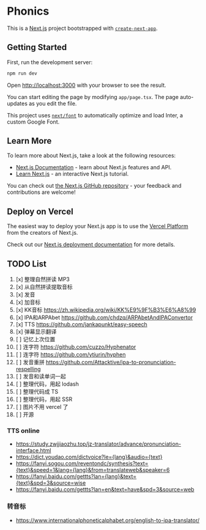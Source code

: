 # Phonics

This is a [Next.js](https://nextjs.org/) project bootstrapped with [`create-next-app`](https://github.com/vercel/next.js/tree/canary/packages/create-next-app).

## Getting Started

First, run the development server:

```bash
npm run dev
```

Open [http://localhost:3000](http://localhost:3000) with your browser to see the result.

You can start editing the page by modifying `app/page.tsx`. The page auto-updates as you edit the file.

This project uses [`next/font`](https://nextjs.org/docs/basic-features/font-optimization) to automatically optimize and load Inter, a custom Google Font.

## Learn More

To learn more about Next.js, take a look at the following resources:

- [Next.js Documentation](https://nextjs.org/docs) - learn about Next.js features and API.
- [Learn Next.js](https://nextjs.org/learn) - an interactive Next.js tutorial.

You can check out [the Next.js GitHub repository](https://github.com/vercel/next.js/) - your feedback and contributions are welcome!

## Deploy on Vercel

The easiest way to deploy your Next.js app is to use the [Vercel Platform](https://vercel.com/new?utm_medium=default-template&filter=next.js&utm_source=create-next-app&utm_campaign=create-next-app-readme) from the creators of Next.js.

Check out our [Next.js deployment documentation](https://nextjs.org/docs/deployment) for more details.

## TODO List

1. [x] 整理自然拼读 MP3
2. [x] 从自然拼读提取音标
3. [x] 发音
4. [x] 加音标
5. [x] KK音标 https://zh.wikipedia.org/wiki/KK%E9%9F%B3%E6%A8%99
6. [x] IPA和ARPAbet https://github.com/chdzq/ARPAbetAndIPAConvertor
7. [x] TTS https://github.com/jankapunkt/easy-speech
8. [x] 弹幕显示翻译
9. [ ] 记忆上次位置
10. [ ] 连字符 https://github.com/cuzzo/Hyphenator
11. [ ] 连字符 https://github.com/ytiurin/hyphen
12. [ ] 发音重拼 https://github.com/Attacktive/ipa-to-pronunciation-respelling
13. [ ] 发音和读单词一起
13. [ ] 整理代码，用起 lodash
14. [ ] 整理代码成 TS
15. [ ] 整理代码，用起 SSR
16. [ ] 图片不用 vercel 了
17. [ ] 开源


### TTS online

* https://study.zwjjiaozhu.top/jz-translator/advance/pronunciation-interface.html
* https://dict.youdao.com/dictvoice?le={lang}&audio={text}
* https://fanyi.sogou.com/reventondc/synthesis?text={text}&speed=1&lang={lang}&from=translateweb&speaker=6
* https://fanyi.baidu.com/gettts?lan={lang}&text={text}&spd=3&source=wise
* https://fanyi.baidu.com/gettts?lan=en&text=have&spd=3&source=web

### 转音标

* https://www.internationalphoneticalphabet.org/english-to-ipa-translator/



